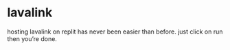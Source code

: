 # lavalink
hosting lavalink on replit has never been easier than before. just click on run then you’re done.
